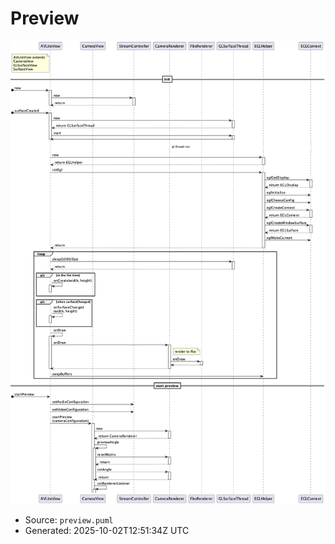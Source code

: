 # Preview

![Preview](./preview.png)

- Source: `preview.puml`
- Generated: 2025-10-02T12:51:34Z UTC
